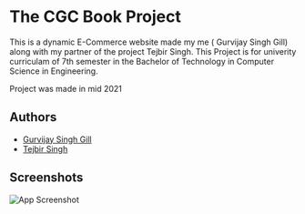 
# The CGC Book Project

This is a dynamic E-Commerce website made my me ( Gurvijay Singh Gill) along with my 
partner of the project Tejbir Singh.
This Project is for univerity curriculam of 7th semester in the Bachelor of 
Technology in Computer Science in Engineering.

Project was made in mid 2021


## Authors

- [Gurvijay Singh Gill](https://www.github.com/gillgurvijay01)
- [Tejbir Singh](https://www.github.com/tejbirsingh7878)


  
## Screenshots

![App Screenshot](https://via.placeholder.com/468x300?text=App+Screenshot+Here)

  